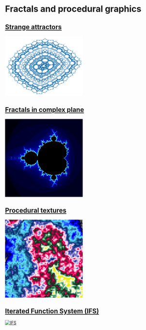 # Fractals and procedural graphics

## [Strange attractors](attractors/index.md)

[![Strange attractor](attractors/2D/hopalong.png)](attractors/)



## [Fractals in complex plane](complex/index.md)

[![Fractal in complex plane](complex/mandelbrot_small.png)](complex/)



## [Procedural textures](textures/index.md)

[![Procedural texture](textures/patternE_perlin_noise2.png)](textures/)



## [Iterated Function System (IFS)](ifs/index.md)

[![IFS](IFS/spiral.png")](IFS/)
